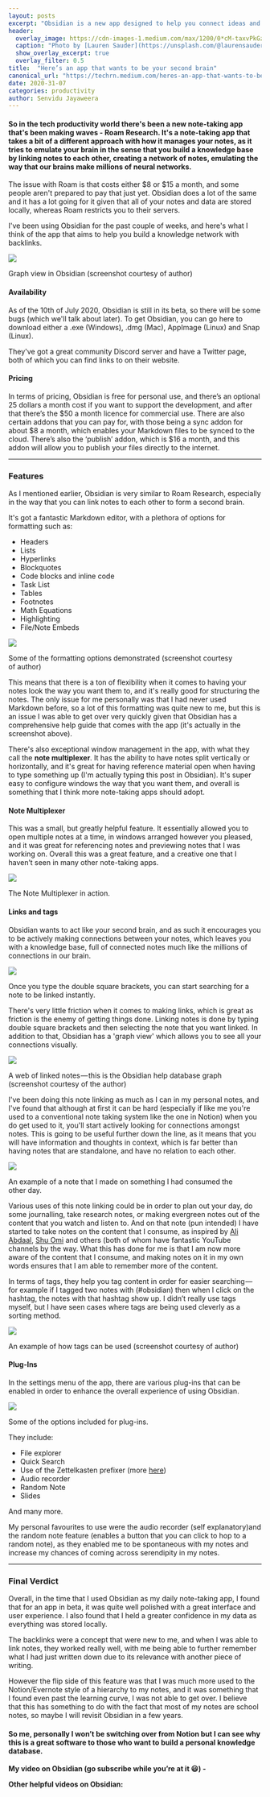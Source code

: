 ```yaml
---
layout: posts
excerpt: "Obsidian is a new app designed to help you connect ideas and notes to each other."
header: 
  overlay_image: https://cdn-images-1.medium.com/max/1200/0*cM-taxvPkGzUg6BZ
  caption: "Photo by [Lauren Sauder](https://unsplash.com/@laurensauderstudio?utm_source=medium&utm_medium=referral) on [Unsplash](https://unsplash.com?utm_source=medium&utm_medium=referral)"
  show_overlay_excerpt: true
  overlay_filter: 0.5 
title:  "Here’s an app that wants to be your second brain"
canonical_url: "https://techrn.medium.com/heres-an-app-that-wants-to-be-your-second-brain-bf321d682309"
date: 2020-31-07  
categories: productivity
author: Senvidu Jayaweera
---
```

#### So in the tech productivity world there's been a new note-taking app that's been making waves - Roam Research. It's a note-taking app that takes a bit of a different approach with how it manages your notes, as it tries to emulate your brain in the sense that you build a knowledge base by linking notes to each other, creating a network of notes, emulating the way that our brains make millions of neural networks.

The issue with Roam is that costs either $8 or $15 a month, and some people aren't prepared to pay that just yet. Obsidian does a lot of the same and it has a lot going for it given that all of your notes and data are stored locally, whereas Roam restricts you to their servers.

I've been using Obsidian for the past couple of weeks, and here's what I think of the app that aims to help you build a knowledge network with backlinks.

![](https://cdn-images-1.medium.com/max/1200/1*LvKVVis7UjVthvur6jMn0A.png)

Graph view in Obsidian (screenshot courtesy of author)

#### Availability

As of the 10th of July 2020, Obsidian is still in its beta, so there will be some bugs (which we'll talk about later). To get Obsidian, you can go here to download either a .exe (Windows), .dmg (Mac), AppImage (Linux) and Snap (Linux).

They've got a great community Discord server and have a Twitter page, both of which you can find links to on their website.

#### **Pricing**

In terms of pricing, Obsidian is free for personal use, and there’s an optional 25 dollars a month cost if you want to support the development, and after that there’s the $50 a month licence for commercial use. There are also certain addons that you can pay for, with those being a sync addon for about $8 a month, which enables your Markdown files to be synced to the cloud. There’s also the ‘publish’ addon, which is $16 a month, and this addon will allow you to publish your files directly to the internet.

---

### Features

As I mentioned earlier, Obsidian is very similar to Roam Research, especially in the way that you can link notes to each other to form a second brain.

It's got a fantastic Markdown editor, with a plethora of options for formatting such as:

-   Headers
-   Lists
-   Hyperlinks
-   Blockquotes
-   Code blocks and inline code
-   Task List
-   Tables
-   Footnotes
-   Math Equations
-   Highlighting
-   File/Note Embeds

![](https://cdn-images-1.medium.com/max/1200/1*r50VCOXe_HrNl6Ys6wbR_A.png)

Some of the formatting options demonstrated (screenshot courtesy of author)

This means that there is a ton of flexibility when it comes to having your notes look the way you want them to, and it's really good for structuring the notes. The only issue for me personally was that I had never used Markdown before, so a lot of this formatting was quite new to me, but this is an issue I was able to get over very quickly given that Obsidian has a comprehensive help guide that comes with the app (it's actually in the screenshot above).

There's also exceptional window management in the app, with what they call the **note multiplexer**. It has the ability to have notes split vertically or horizontally, and it's great for having reference material open when having to type something up (I'm actually typing this post in Obsidian). It's super easy to configure windows the way that you want them, and overall is something that I think more note-taking apps should adopt.

#### Note Multiplexer

This was a small, but greatly helpful feature. It essentially allowed you to open multiple notes at a time, in windows arranged however you pleased, and it was great for referencing notes and previewing notes that I was working on. Overall this was a great feature, and a creative one that I haven’t seen in many other note-taking apps.

![](https://cdn-images-1.medium.com/max/1200/1*0Zb2yRnatkpNJ23V838WCw.png)

The Note Multiplexer in action.

#### Links and tags

Obsidian wants to act like your second brain, and as such it encourages you to be actively making connections between your notes, which leaves you with a knowledge base, full of connected notes much like the millions of connections in our brain.

![](https://cdn-images-1.medium.com/max/1200/1*KG-7gwdlONa4Dw_hPTl39Q.png)

Once you type the double square brackets, you can start searching for a note to be linked instantly.

There's very little friction when it comes to making links, which is great as friction is the enemy of getting things done. Linking notes is done by typing double square brackets and then selecting the note that you want linked. In addition to that, Obsidian has a 'graph view' which allows you to see all your connections visually.

![](https://cdn-images-1.medium.com/max/1200/1*pwayq6wO33E1-SWdXDQ4cw.png)

A web of linked notes — this is the Obsidian help database graph (screenshot courtesy of the author)

I've been doing this note linking as much as I can in my personal notes, and I've found that although at first it can be hard (especially if like me you're used to a conventional note taking system like the one in Notion) when you do get used to it, you'll start actively looking for connections amongst notes. This is going to be useful further down the line, as it means that you will have information and thoughts in context, which is far better than having notes that are standalone, and have no relation to each other.

![](https://cdn-images-1.medium.com/max/1200/1*ku3Z2VEzdsH-V3_tCRKi7Q.png)

An example of a note that I made on something I had consumed the other day.

Various uses of this note linking could be in order to plan out your day, do some journalling, take research notes, or making evergreen notes out of the content that you watch and listen to. And on that note (pun intended) I have started to take notes on the content that I consume, as inspired by [Ali Abdaal](https://medium.com/u/b6cdcdab26dd), [Shu Omi](https://medium.com/u/29553fe574a5) and others (both of whom have fantastic YouTube channels by the way. What this has done for me is that I am now more aware of the content that I consume, and making notes on it in my own words ensures that I am able to remember more of the content.

In terms of tags, they help you tag content in order for easier searching — for example if I tagged two notes with (#obsidian) then when I click on the hashtag, the notes with that hashtag show up. I didn’t really use tags myself, but I have seen cases where tags are being used cleverly as a sorting method.

![](https://cdn-images-1.medium.com/max/1200/1*Ab_htBpCAdb5xnY5NtlbiQ.png)

An example of how tags can be used (screenshot courtesy of author)

#### Plug-Ins

In the settings menu of the app, there are various plug-ins that can be enabled in order to enhance the overall experience of using Obsidian.

![](https://cdn-images-1.medium.com/max/1200/1*v6ZQ5tZEJf63PZv5w7r9nA.png)

Some of the options included for plug-ins.

They include:

-   File explorer
-   Quick Search
-   Use of the Zettelkasten prefixer (more [here](https://zettelkasten.de/posts/your-first-note/#:~:text=The%20Zettelkasten%20Method%20is%20an,you%20have%20to%20start%20somewhere.))
-   Audio recorder
-   Random Note
-   Slides

And many more.

My personal favourites to use were the audio recorder (self explanatory)and the random note feature (enables a button that you can click to hop to a random note), as they enabled me to be spontaneous with my notes and increase my chances of coming across serendipity in my notes.

---

### Final Verdict

Overall, in the time that I used Obsidian as my daily note-taking app, I found that for an app in beta, it was quite well polished with a great interface and user experience. I also found that I held a greater confidence in my data as everything was stored locally.

The backlinks were a concept that were new to me, and when I was able to link notes, they worked really well, with me being able to further remember what I had just written down due to its relevance with another piece of writing.

However the flip side of this feature was that I was much more used to the Notion/Evernote style of a hierarchy to my notes, and it was something that I found even past the learning curve, I was not able to get over. I believe that this has something to do with the fact that most of my notes are school notes, so maybe I will revisit Obsidian in a few years.

#### So me, personally I won’t be switching over from Notion but I can see why this is a great software to those who want to build a personal knowledge database.

**My video on Obsidian (go subscribe while you’re at it 😃) -**

**Other helpful videos on Obsidian:**
